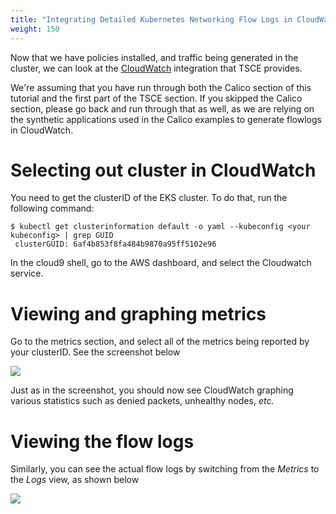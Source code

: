 ```yaml
---
title: "Integrating Detailed Kubernetes Networking Flow Logs in CloudWatch"
weight: 150
---
```

Now that we have policies installed, and traffic being generated in the cluster, we can look at the [CloudWatch](https://aws.amazon.com/cloudwatch/) integration that TSCE provides.

We're assuming that you have run through both the Calico section of this tutorial and the first part of the TSCE section.  If you skipped the Calico section, please go back and run through that as well, as we are relying on the synthetic applications used in the Calico examples to generate flowlogs in CloudWatch.

# Selecting out cluster in CloudWatch

You need to get the clusterID of the EKS cluster.  To do that, run the following command:

```
$ kubectl get clusterinformation default -o yaml --kubeconfig <your kubeconfig> | grep GUID
 clusterGUID: 6af4b853f8fa484b9870a95ff5102e96
 ```

In the cloud9 shell, go to the AWS dashboard, and select the Cloudwatch service.

# Viewing and graphing metrics

Go to the metrics section, and select all of the metrics being reported by your clusterID.  See the screenshot below

![](/images/tsce-cloudwatch-metrics.png)

Just as in the screenshot, you should now see CloudWatch graphing various statistics such as denied packets, unhealthy nodes, *etc.*

# Viewing the flow logs

Similarly, you can see the actual flow logs by switching from the *Metrics* to the *Logs* view, as shown below

![](/images/tsce-cloudwatch-logs.png)
